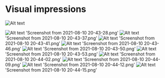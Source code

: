 # Visual impressions

![Alt text](https://assets.digitalocean.com/articles/alligator/boo.svg "a title")


![Alt text](https://assets.digitalocean.com/articles/alligator/boo.svg "a title")
'Screenshot from 2021-08-10 20-43-28.png'
![Alt text](https://assets.digitalocean.com/articles/alligator/boo.svg "a title")
'Screenshot from 2021-08-10 20-43-37.png'
![Alt text](https://assets.digitalocean.com/articles/alligator/boo.svg "a title")
'Screenshot from 2021-08-10 20-43-41.png'
![Alt text](https://assets.digitalocean.com/articles/alligator/boo.svg "a title")
'Screenshot from 2021-08-10 20-43-46.png'
![Alt text](https://assets.digitalocean.com/articles/alligator/boo.svg "a title")
'Screenshot from 2021-08-10 20-43-50.png'
![Alt text](https://assets.digitalocean.com/articles/alligator/boo.svg "a title")
'Screenshot from 2021-08-10 20-43-53.png'
![Alt text](https://assets.digitalocean.com/articles/alligator/boo.svg "a title")
'Screenshot from 2021-08-10 20-44-02.png'
![Alt text](https://assets.digitalocean.com/articles/alligator/boo.svg "a title")
'Screenshot from 2021-08-10 20-44-09.png'
![Alt text](https://assets.digitalocean.com/articles/alligator/boo.svg "a title")
'Screenshot from 2021-08-10 20-44-12.png'
![Alt text](https://assets.digitalocean.com/articles/alligator/boo.svg "a title")
'Screenshot from 2021-08-10 20-44-15.png'
